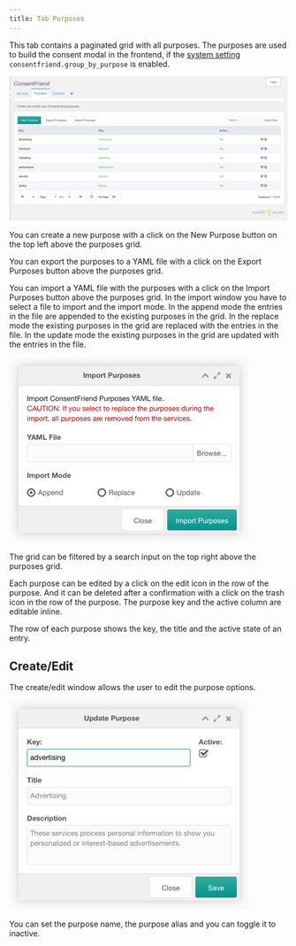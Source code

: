 ```yaml
---
title: Tab Purposes 
---
```


This tab contains a paginated grid with all purposes. The purposes are used to
build the consent modal in the frontend, if the [system
setting](../04_System_Settings.md) `consentfriend.group_by_purpose` is enabled.

![Tab Purposes](img/purposes.png)

You can create a new purpose with a click on the New Purpose button on the top
left above the purposes grid.

You can export the purposes to a YAML file with a click on the Export Purposes
button above the purposes grid.

You can import a YAML file with the purposes with a click on the Import Purposes
button above the purposes grid. In the import window you have to select a file to
import and the import mode. In the append mode the entries in the file are
appended to the existing purposes in the grid. In the replace mode the existing
purposes in the grid are replaced with the entries in the file. In the update
mode the existing purposes in the grid are updated with the entries in the file.

![Import Purposes](img/purposes-import.png)

The grid can be filtered by a search input on the top right above the purposes
grid.

Each purpose can be edited by a click on the edit icon in the row of the
purpose. And it can be deleted after a confirmation with a click on the trash
icon in the row of the purpose. The purpose key and the active column are
editable inline.

The row of each purpose shows the key, the title and the active state of an
entry.

## Create/Edit

The create/edit window allows the user to edit the purpose options.

![Update Purpose](img/purpose-edit.png)

You can set the purpose name, the purpose alias and you can toggle it to
inactive.
